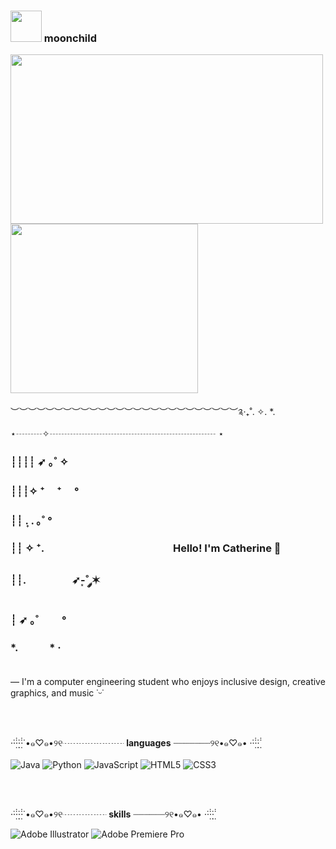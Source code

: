 ### <img src="https://i.pinimg.com/originals/f3/c4/27/f3c4273b0dd25581ec1f6d2442c5c2c3.gif" width="50" height="50"> moonchild

<p align="left">
<img src="https://i.pinimg.com/originals/eb/54/d4/eb54d4191a91f9ff3c2f9a198471136b.gif" width="500" height="271"> 
<img src="https://i.pinimg.com/originals/ce/5d/3e/ce5d3e8ec57dc973457306514ae24fbc.gif" width="300" height="271">
</p>

︶︶︶︶︶︶︶︶︶︶︶︶︶︶︶︶︶︶︶︶︶︶︶︶︶︶༉‧₊˚. ✧. *. ⋆┄┄┄✧┄┄┄┄┄┄┄┄┄┄┄┄┄┄┄┄┄┄┄ ⋆ 
<h3>┊┊┊┊ ➶ ｡˚ ✧ </h3>
<h3>┊┊┊✧ ⁺  &nbsp; &nbsp;   ⁺ 　° </h3>
<h3>┊┊ . ͎. ｡˚ °    </h3> 
<h3>┊┊ ✧ ⁺.    &emsp; &emsp; &emsp; &emsp; &emsp; &emsp; &emsp; &emsp; &emsp; &emsp; Hello! I'm Catherine 🌱 </h3>
<h3>┊┊.        &nbsp; &nbsp; &nbsp; &nbsp; &nbsp; &nbsp; &nbsp; &nbsp; &nbsp;   ➶-͙˚ ༘✶  </h3>
<h3>┊ ➶ ｡˚ 　　°   </h3>
<h3>*. &nbsp; &nbsp; &nbsp; &nbsp; &nbsp; &nbsp; *    · <br> </br> </h3>

— I'm a computer engineering student who enjoys inclusive design, creative graphics, and music ˙ᵕ˙

<br></br>

·̇·̣̇̇·̣̣̇·̣̇̇·̇ •๑♡๑•୨୧┈┈┈┈┈┈┈ **languages** ┈┈┈┈┈┈┈୨୧•๑♡๑• ·̇·̣̇̇·̣̣̇·̣̇̇  <br></br>
![Java](https://img.shields.io/badge/java-%23ED8B00.svg?style=for-the-badge&logo=java&logoColor=white)
![Python](https://img.shields.io/badge/python-3670A0?style=for-the-badge&logo=python&logoColor=ffdd54)
![JavaScript](https://img.shields.io/badge/javascript-%23323330.svg?style=for-the-badge&logo=javascript&logoColor=%23F7DF1E)
![HTML5](https://img.shields.io/badge/html5-%23E34F26.svg?style=for-the-badge&logo=html5&logoColor=white)
![CSS3](https://img.shields.io/badge/css3-%231572B6.svg?style=for-the-badge&logo=css3&logoColor=white)

<br></br>

·̇·̣̇̇·̣̣̇·̣̇̇·̇ •๑♡๑•୨୧┈┈┈┈┈ **skills** ┈┈┈┈┈┈୨୧•๑♡๑• ·̇·̣̇̇·̣̣̇·̣̇̇ 

![Adobe Illustrator](https://img.shields.io/badge/adobe%20illustrator-%23FF9A00.svg?style=for-the-badge&logo=adobe%20illustrator&logoColor=white)
![Adobe Premiere Pro](https://img.shields.io/badge/Adobe%20Premiere%20Pro-9999FF.svg?style=for-the-badge&logo=Adobe%20Premiere%20Pro&logoColor=white)

<!--
🌱 thank you for being my inspiration dylan, my love 🤞
-->
